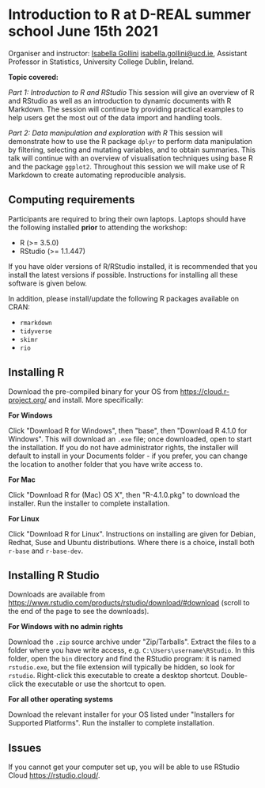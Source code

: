 # Introduction to R at D-REAL summer school June 15th 2021

Organiser and instructor: [Isabella Gollini](https://sites.google.com/site/isabellagollini/)  <isabella.gollini@ucd.ie>, Assistant Professor in Statistics, University College Dublin, Ireland.

**Topic covered:**

*Part 1: Introduction to R and RStudio*
This session will give an overview of R and RStudio as well as an introduction to dynamic documents with R Markdown. The session will continue by providing practical examples to help users get the most out of the data import and handling tools.

*Part 2: Data manipulation and exploration with R*
This session will demonstrate how to use the R package `dplyr` to perform data manipulation by filtering, selecting and mutating variables, and to obtain summaries. This talk will continue with an overview of visualisation techniques using base R and the package `ggplot2`. Throughout this session we will make use of R Markdown to create automating reproducible analysis.

## Computing requirements

Participants are required to bring their own laptops. Laptops should have the following installed **prior** to attending the workshop:

- R (>= 3.5.0)
- RStudio (>= 1.1.447)

If you have older versions of R/RStudio installed, it is recommended that you
install the latest versions if possible. Instructions for installing all these
software is given below.

In addition, please install/update the following R packages available on CRAN:

- `rmarkdown`
- `tidyverse`
- `skimr`
- `rio`

## Installing R

Download the pre-compiled binary for your OS from https://cloud.r-project.org/
    and install. More specifically:

**For Windows**

Click "Download R for Windows", then "base", then "Download R 4.1.0 for Windows". This will download an `.exe` file; once downloaded, open to start the installation. If you do not have administrator rights, the installer will default to install in your Documents folder - if you prefer, you can change the location to another folder that you have write access to.

**For Mac**

Click "Download R for (Mac) OS X", then "R-4.1.0.pkg" to download the installer. Run the installer to complete installation.

**For Linux**

Click "Download R for Linux". Instructions on installing are given for Debian, Redhat, Suse and Ubuntu distributions. Where there is a choice, install both `r-base` and `r-base-dev`.

## Installing R Studio

Downloads are available from <https://www.rstudio.com/products/rstudio/download/#download> (scroll to the end of the page to see the downloads).

**For Windows with no admin rights**

Download the `.zip` source archive under "Zip/Tarballs". Extract the files to a folder where you have write access, e.g. `C:\Users\username\RStudio`. In this folder, open the `bin` directory and find the RStudio program: it is named `rstudio.exe`, but the file extension will typically be hidden, so look for `rstudio`. Right-click this executable to create a desktop shortcut. Double-click the executable or use the shortcut to open.

**For all other operating systems**

Download the relevant installer for your OS listed under "Installers for Supported Platforms". Run the installer to complete installation.

## Issues

If you cannot get your computer set up, you will be able to use RStudio Cloud <https://rstudio.cloud/>.

